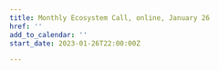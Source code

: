 ```yaml
---
title: Monthly Ecosystem Call, online, January 26
href: ''
add_to_calendar: ''
start_date: 2023-01-26T22:00:00Z

---
```

